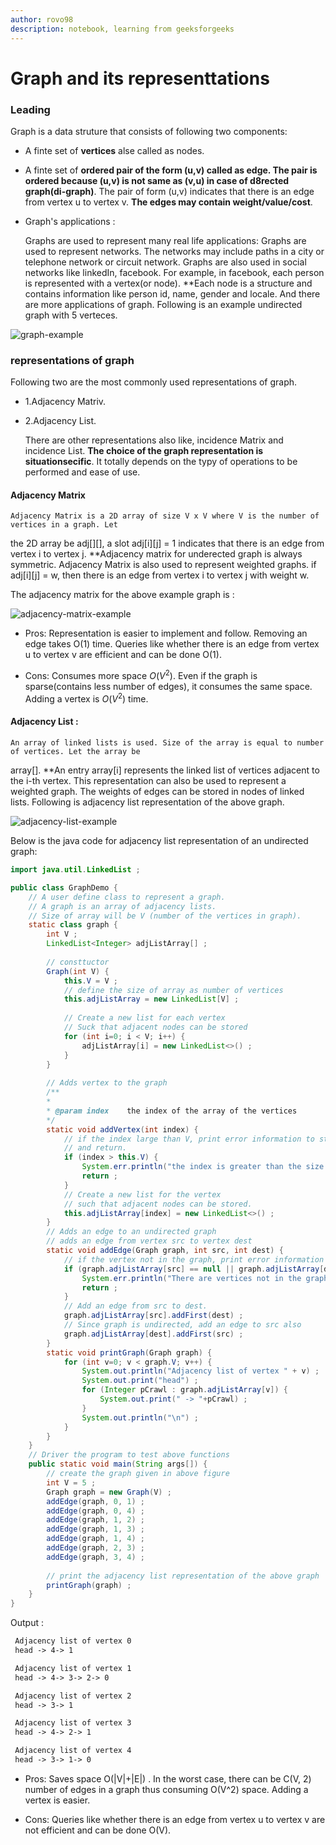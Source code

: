 ```yaml
---
author: rovo98
description: notebook, learning from geeksforgeeks
---
```


# Graph and its representtations

### Leading

Graph is a data struture that consists of following two components:

- A finte set of **vertices** alse called as nodes.
- A finte set of **ordered pair of the form (u,v) called as edge. The pair
  is ordered because (u,v) is not same as (v,u) in case of d8rected graph(di-graph)**.
  The pair of form (u,v) indicates that there is an edge from vertex u to vertex v. **The
  edges may contain weight/value/cost**.
  
- Graph's applications :
	
	Graphs are used to represent many real life applications: Graphs are used to represent
networks. The networks may include paths in a city or telephone network or circuit network.
Graphs are also used in social networks like linkedIn, facebook. For example, in facebook,
each person is represented with a vertex(or node). **Each node is a structure and contains 
information like person id, name, gender and locale. And there are more applications of graph.
Following is an example undirected graph with 5 verteces.

![graph-example]()

### representations of graph

Following two are the most commonly used representations of graph.
- 1.Adjacency Matriv.
- 2.Adjacency List.

	There are other representations also like, incidence Matrix and incidence List. **The choice 
of the graph representation is situationsecific**. It totally depends on the typy of operations 
to be performed and ease of use.

#### Adjacency Matrix

	Adjacency Matrix is a 2D array of size V x V where V is the number of vertices in a graph. Let
the 2D array be adj[][], a slot adj[i][j] = 1 indicates that there is an edge from vertex i to vertex
j. **Adjacency matrix for underected graph is always symmetric. Adjacency Matrix is also used to 
represent weighted graphs. if adj[i][j] = w, then there is an edge from vertex i to vertex j with 
weight w.

The adjacency matrix for the above example graph is :

![adjacency-matrix-example]()

- Pros: Representation is easier to implement and follow. Removing an edge takes O(1) time.
	Queries like whether there is an edge from vertex u to vertex v are efficient and can be done O(1).

- Cons: Consumes more space $O(V^2)$. Even if the graph is sparse(contains less number of edges), it 
	consumes the same space. Adding a vertex is $O(V^2)$ time.
	
	
#### Adjacency List :

	An array of linked lists is used. Size of the array is equal to number of vertices. Let the array be 
array[]. **An entry array[i] represents the linked list of vertices adjacent to the i-th vertex. This
representation can also be used to represent a weighted graph. The weights of edges can be stored in 
nodes of linked lists. Following is adjacency list representation of the above graph.

![adjacency-list-example]()

Below is the java code for adjacency list representation of an undirected graph:

```java
import java.util.LinkedList ;

public class GraphDemo {
	// A user define class to represent a graph.
	// A graph is an array of adjacency lists.
	// Size of array will be V (number of the vertices in graph).
	static class graph {
		int V ;
		LinkedList<Integer> adjListArray[] ;
		
		// consttuctor
		Graph(int V) {
			this.V = V ;
			// define the size of array as number of vertices
			this.adjListArray = new LinkedList[V] ;
			
			// Create a new list for each vertex
			// Suck that adjacent nodes can be stored
			for (int i=0; i < V; i++) {
				adjListArray[i] = new LinkedList<>() ;
			}
		}
		
		// Adds vertex to the graph
		/**
		*
		* @param index    the index of the array of the vertices
		*/
		static void addVertex(int index) {
			// if the index large than V, print error information to stderr
			// and return.
			if (index > this.V) {
				System.err.println("the index is greater than the size of the array of vertices") ;
				return ;
			}
			// Create a new list for the vertex
			// such that adjacent nodes can be stored.
			this.adjListArray[index] = new LinkedList<>() ;
		}
		// Adds an edge to an undirected graph
		// adds an edge from vertex src to vertex dest
		static void addEdge(Graph graph, int src, int dest) {
			// if the vertex not in the graph, print error information and return 
			if (graph.adjListArray[src] == null || graph.adjListArray[dest] == null) {
				System.err.println("There are vertices not in the graph") ;
				return ;
			}
			// Add an edge from src to dest.
			graph.adjListArray[src].addFirst(dest) ;
			// Since graph is undirected, add an edge to src also
			graph.adjListArray[dest].addFirst(src) ;
		}
		static void printGraph(Graph graph) {
			for (int v=0; v < graph.V; v++) {
				System.out.println("Adjacency list of vertex " + v) ;
				System.out.print("head") ;
				for (Integer pCrawl : graph.adjListArray[v]) {
					System.out.print(" -> "+pCrawl) ;
				}
				System.out.println("\n") ;
			}
		}
	}
	// Driver the program to test above functions
	public static void main(String args[]) {
		// create the graph given in above figure
		int V = 5 ;
		Graph graph = new Graph(V) ;
		addEdge(graph, 0, 1) ;
		addEdge(graph, 0, 4) ;
		addEdge(graph, 1, 2) ;
		addEdge(graph, 1, 3) ;
		addEdge(graph, 1, 4) ;
		addEdge(graph, 2, 3) ;
		addEdge(graph, 3, 4) ;
		
		// print the adjacency list representation of the above graph
		printGraph(graph) ;
	}
}
```

Output :
```txt
 Adjacency list of vertex 0
 head -> 4-> 1

 Adjacency list of vertex 1
 head -> 4-> 3-> 2-> 0

 Adjacency list of vertex 2
 head -> 3-> 1

 Adjacency list of vertex 3
 head -> 4-> 2-> 1

 Adjacency list of vertex 4
 head -> 3-> 1-> 0
```

- Pros: Saves space O(|V|+|E|) . In the worst case, there can be C(V, 2) number of edges in a graph thus consuming O(V^2) space. Adding a vertex is easier.

- Cons: Queries like whether there is an edge from vertex u to vertex v are not efficient and can be done O(V).
